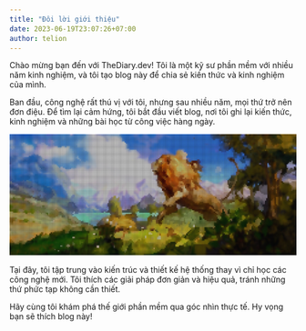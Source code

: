 ```yaml
---
title: "Đôi lời giới thiệu"
date: 2023-06-19T23:07:26+07:00
author: telion
---
```


Chào mừng bạn đến với TheDiary.dev! Tôi là một kỹ sư phần mềm với nhiều năm kinh nghiệm, và tôi tạo blog này để chia sẻ kiến thức và kinh nghiệm của mình.

Ban đầu, công nghệ rất thú vị với tôi, nhưng sau nhiều năm, mọi thứ trở nên đơn điệu. Để tìm lại cảm hứng, tôi bắt đầu viết blog, nơi tôi ghi lại kiến thức, kinh nghiệm và những bài học từ công việc hàng ngày.

![TheDiary.dev](telion-dream.png)

Tại đây, tôi tập trung vào kiến trúc và thiết kế hệ thống thay vì chỉ học các công nghệ mới. Tôi thích các giải pháp đơn giản và hiệu quả, tránh những thứ phức tạp không cần thiết.

Hãy cùng tôi khám phá thế giới phần mềm qua góc nhìn thực tế. Hy vọng bạn sẽ thích blog này!
